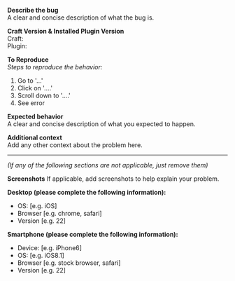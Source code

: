 **Describe the bug**  
A clear and concise description of what the bug is.

**Craft Version & Installed Plugin Version**  
Craft:   
Plugin: 

**To Reproduce**  
_Steps to reproduce the behavior:_
1. Go to '...'
2. Click on '....'
3. Scroll down to '....'
4. See error

**Expected behavior**  
A clear and concise description of what you expected to happen.

**Additional context**  
Add any other context about the problem here.

----
_(If any of the following sections are not applicable, just remove them)_

**Screenshots**
If applicable, add screenshots to help explain your problem.

**Desktop (please complete the following information):**
 - OS: [e.g. iOS]
 - Browser [e.g. chrome, safari]
 - Version [e.g. 22]

**Smartphone (please complete the following information):**
 - Device: [e.g. iPhone6]
 - OS: [e.g. iOS8.1]
 - Browser [e.g. stock browser, safari]
 - Version [e.g. 22]


